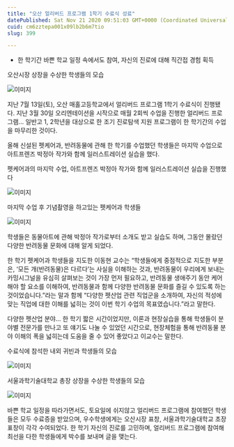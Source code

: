 ```yaml
---
title: "오산 얼리버드 프로그램 1학기 수료식 성료"
datePublished: Sat Nov 21 2020 09:51:03 GMT+0000 (Coordinated Universal Time)
cuid: cm6zztepa001x09lb2b6m7tio
slug: 399

---
```



- 한 학기간 바쁜 학교 일정 속에서도 참여, 자신의 진로에 대해 직간접 경험 획득

오산시장 상장을 수상한 학생들의 모습

![이미지](https://cdn.hashnode.com/res/hashnode/image/upload/v1739248768387/ea2da541-e7bd-4238-974a-d293c2f90d86.jpeg)

지난 7월 13일(토), 오산 매홀고등학교에서 얼리버드 프로그램 1학기 수료식이 진행됐다. 지난 3월 30일 오리엔테이션을 시작으로 매월 2회씩 수업을 진행한 얼리버드 프로그램… 일반고 1, 2학년을 대상으로 한 조기 진로탐색 지원 프로그램이 한 학기간의 수업을 마무리한 것이다.

올해 신설된 펫케어과, 반려동물에 관해 한 학기를 수업했던 학생들은 마지막 수업으로 아트프렌즈 박정아 작가와 함께 일러스트레이션 실습을 했다.

펫케어과의 마지막 수업, 아트프렌즈 박정아 작가와 함께 일러스트레이션 실습을 진행했다

![이미지](https://cdn.hashnode.com/res/hashnode/image/upload/v1739248770485/4cc21bbd-49cd-4e87-9d65-3e61ecf9bbcc.jpeg)

마지막 수업 후 기념촬영을 하고있는 펫케어과 학생들

![이미지](https://cdn.hashnode.com/res/hashnode/image/upload/v1739248772678/d17eca0f-f2a7-4aa6-93fa-40bd2269e001.jpeg)

학생들은 동물아트에 관해 박정아 작가로부터 소개도 받고 실습도 하며, 그동안 몰랐던 다양한 반려동물 문화에 대해 알게 되었다.

한 학기 펫케어과 학생들을 지도한 이동현 교수는 “학생들에게 중점적으로 지도한 부분은, ‘모든 개(반려동물)은 다르다’는 사실을 이해하는 것과, 반려동물이 우리에게 보내는 카밍시그널을 유심히 살펴보는 것이 가장 먼저 필요하고, 반려동물 생애주기 동안 케어해야 할 요소를 이해하여, 반려동물과 함께 다양한 반려동물 문화를 즐길 수 있도록 하는 것이었습니다.”라는 말과 함께 “다양한 펫산업 관련 직업군을 소개하여, 자신의 적성에 맞는 직업에 대한 이해를 넓히는 것이 이번 학기 수업의 목표였습니다.”라고 말한다.

다양한 펫산업 분야... 한 학기 짧은 시간이었지만, 이론과 현장실습을 통해 학생들이 분야별 전문가를 만나고 또 얘기도 나눌 수 있었던 시간으로, 현장체험을 통해 반려동물 분야 이해의 폭을 넓히는데 도움을 줄 수 있어 좋았다고 이교수는 말한다.

수료식에 참석한 내외 귀빈과 학생들의 모습

![이미지](https://cdn.hashnode.com/res/hashnode/image/upload/v1739248774830/42814652-36e4-4919-b814-5e4324d9ea63.jpeg)

서울과학기술대학교 총장 상장을 수상한 학생들의 모습

![이미지](https://cdn.hashnode.com/res/hashnode/image/upload/v1739248777153/724326a4-f4dd-44ac-a5ed-3fb235e716c8.jpeg)

바쁜 학교 일정을 따라가면서도, 토요일에 쉬지않고 얼리버드 프로그램에 참여했던 학생들은 모두 수료증을 받았으며, 우수학생에게는 오산시장 표창, 서울과학기술대학교 초장 표창이 각각 수여되었다. 한 학기 자신의 진로를 고민하며, 얼리버드 프로그램에 참여해 최선을 다한 학생들에게 박수를 보내며 글을 맺는다.
